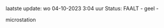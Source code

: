 laatste update: 
wo 04-10-2023  3:04   uur 
Status: FAALT - geel - 
<div class="service Y">microstation</div>